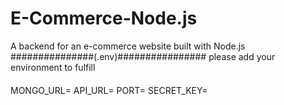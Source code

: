 # E-Commerce-Node.js
A backend for an e-commerce website built with Node.js
###############(.env)################
please add your environment to fulfill
####
MONGO_URL=
API_URL=
PORT=
SECRET_KEY=
####
